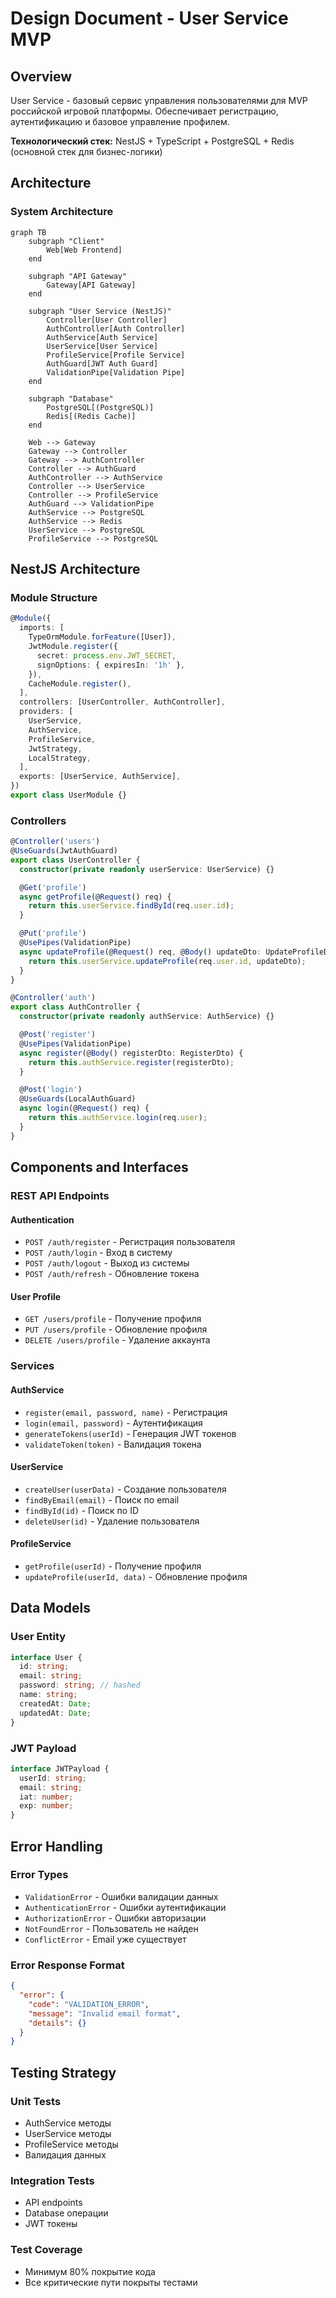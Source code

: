 # Design Document - User Service MVP

## Overview

User Service - базовый сервис управления пользователями для MVP российской игровой платформы. Обеспечивает регистрацию, аутентификацию и базовое управление профилем.

**Технологический стек:** NestJS + TypeScript + PostgreSQL + Redis (основной стек для бизнес-логики)

## Architecture

### System Architecture

```mermaid
graph TB
    subgraph "Client"
        Web[Web Frontend]
    end
    
    subgraph "API Gateway"
        Gateway[API Gateway]
    end
    
    subgraph "User Service (NestJS)"
        Controller[User Controller]
        AuthController[Auth Controller]
        AuthService[Auth Service]
        UserService[User Service]
        ProfileService[Profile Service]
        AuthGuard[JWT Auth Guard]
        ValidationPipe[Validation Pipe]
    end
    
    subgraph "Database"
        PostgreSQL[(PostgreSQL)]
        Redis[(Redis Cache)]
    end
    
    Web --> Gateway
    Gateway --> Controller
    Gateway --> AuthController
    Controller --> AuthGuard
    AuthController --> AuthService
    Controller --> UserService
    Controller --> ProfileService
    AuthGuard --> ValidationPipe
    AuthService --> PostgreSQL
    AuthService --> Redis
    UserService --> PostgreSQL
    ProfileService --> PostgreSQL
```

## NestJS Architecture

### Module Structure

```typescript
@Module({
  imports: [
    TypeOrmModule.forFeature([User]),
    JwtModule.register({
      secret: process.env.JWT_SECRET,
      signOptions: { expiresIn: '1h' },
    }),
    CacheModule.register(),
  ],
  controllers: [UserController, AuthController],
  providers: [
    UserService,
    AuthService,
    ProfileService,
    JwtStrategy,
    LocalStrategy,
  ],
  exports: [UserService, AuthService],
})
export class UserModule {}
```

### Controllers

```typescript
@Controller('users')
@UseGuards(JwtAuthGuard)
export class UserController {
  constructor(private readonly userService: UserService) {}

  @Get('profile')
  async getProfile(@Request() req) {
    return this.userService.findById(req.user.id);
  }

  @Put('profile')
  @UsePipes(ValidationPipe)
  async updateProfile(@Request() req, @Body() updateDto: UpdateProfileDto) {
    return this.userService.updateProfile(req.user.id, updateDto);
  }
}

@Controller('auth')
export class AuthController {
  constructor(private readonly authService: AuthService) {}

  @Post('register')
  @UsePipes(ValidationPipe)
  async register(@Body() registerDto: RegisterDto) {
    return this.authService.register(registerDto);
  }

  @Post('login')
  @UseGuards(LocalAuthGuard)
  async login(@Request() req) {
    return this.authService.login(req.user);
  }
}
```

## Components and Interfaces

### REST API Endpoints

#### Authentication
- `POST /auth/register` - Регистрация пользователя
- `POST /auth/login` - Вход в систему
- `POST /auth/logout` - Выход из системы
- `POST /auth/refresh` - Обновление токена

#### User Profile
- `GET /users/profile` - Получение профиля
- `PUT /users/profile` - Обновление профиля
- `DELETE /users/profile` - Удаление аккаунта

### Services

#### AuthService
- `register(email, password, name)` - Регистрация
- `login(email, password)` - Аутентификация
- `generateTokens(userId)` - Генерация JWT токенов
- `validateToken(token)` - Валидация токена

#### UserService
- `createUser(userData)` - Создание пользователя
- `findByEmail(email)` - Поиск по email
- `findById(id)` - Поиск по ID
- `deleteUser(id)` - Удаление пользователя

#### ProfileService
- `getProfile(userId)` - Получение профиля
- `updateProfile(userId, data)` - Обновление профиля

## Data Models

### User Entity

```typescript
interface User {
  id: string;
  email: string;
  password: string; // hashed
  name: string;
  createdAt: Date;
  updatedAt: Date;
}
```

### JWT Payload

```typescript
interface JWTPayload {
  userId: string;
  email: string;
  iat: number;
  exp: number;
}
```

## Error Handling

### Error Types
- `ValidationError` - Ошибки валидации данных
- `AuthenticationError` - Ошибки аутентификации
- `AuthorizationError` - Ошибки авторизации
- `NotFoundError` - Пользователь не найден
- `ConflictError` - Email уже существует

### Error Response Format

```json
{
  "error": {
    "code": "VALIDATION_ERROR",
    "message": "Invalid email format",
    "details": {}
  }
}
```

## Testing Strategy

### Unit Tests
- AuthService методы
- UserService методы
- ProfileService методы
- Валидация данных

### Integration Tests
- API endpoints
- Database операции
- JWT токены

### Test Coverage
- Минимум 80% покрытие кода
- Все критические пути покрыты тестами